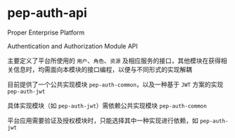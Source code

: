 pep-auth-api
============

Proper Enterprise Platform

Authentication and Authorization Module API

主要定义了平台所使用的 `用户`、`角色`、`资源` 及相应服务的接口，其他模块在获得相关信息时，均需面向本模块的接口编程，以便与不同形式的实现解耦

目前提供了一个公共实现模块 `pep-auth-common`，以及一种基于 `JWT` 方案的实现 `pep-auth-jwt`

具体实现模块（如 `pep-auth-jwt`）需依赖公共实现模块 `pep-auth-common`

平台应用需要验证及授权模块时，只能选择其中一种实现进行依赖，如 `pep-auth-jwt`
